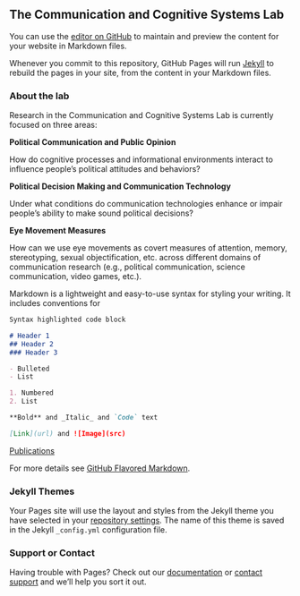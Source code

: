 ## The Communication and Cognitive Systems Lab

You can use the [editor on GitHub](https://github.com/emhite/hello-world/edit/master/README.md) to maintain and preview the content for your website in Markdown files.

Whenever you commit to this repository, GitHub Pages will run [Jekyll](https://jekyllrb.com/) to rebuild the pages in your site, from the content in your Markdown files.

### About the lab

Research in the Communication and Cognitive Systems Lab is currently focused on three areas: 

**Political Communication and Public Opinion**

How do cognitive processes and informational environments interact to influence people’s political attitudes and behaviors?

**Political Decision Making and Communication Technology**

Under what conditions do communication technologies enhance or impair people’s ability to make sound political decisions?

**Eye Movement Measures**

How can we use eye movements as covert measures of attention, memory, stereotyping, sexual objectification, etc. across different domains of communication research (e.g., political communication, science communication, video games, etc.).

Markdown is a lightweight and easy-to-use syntax for styling your writing. It includes conventions for

```markdown
Syntax highlighted code block

# Header 1
## Header 2
### Header 3

- Bulleted
- List

1. Numbered
2. List

**Bold** and _Italic_ and `Code` text

[Link](url) and ![Image](src)
```
[Publications](Publications)

For more details see [GitHub Flavored Markdown](https://guides.github.com/features/mastering-markdown/).

### Jekyll Themes

Your Pages site will use the layout and styles from the Jekyll theme you have selected in your [repository settings](https://github.com/emhite/hello-world/settings). The name of this theme is saved in the Jekyll `_config.yml` configuration file.

### Support or Contact

Having trouble with Pages? Check out our [documentation](https://help.github.com/categories/github-pages-basics/) or [contact support](https://github.com/contact) and we’ll help you sort it out.
